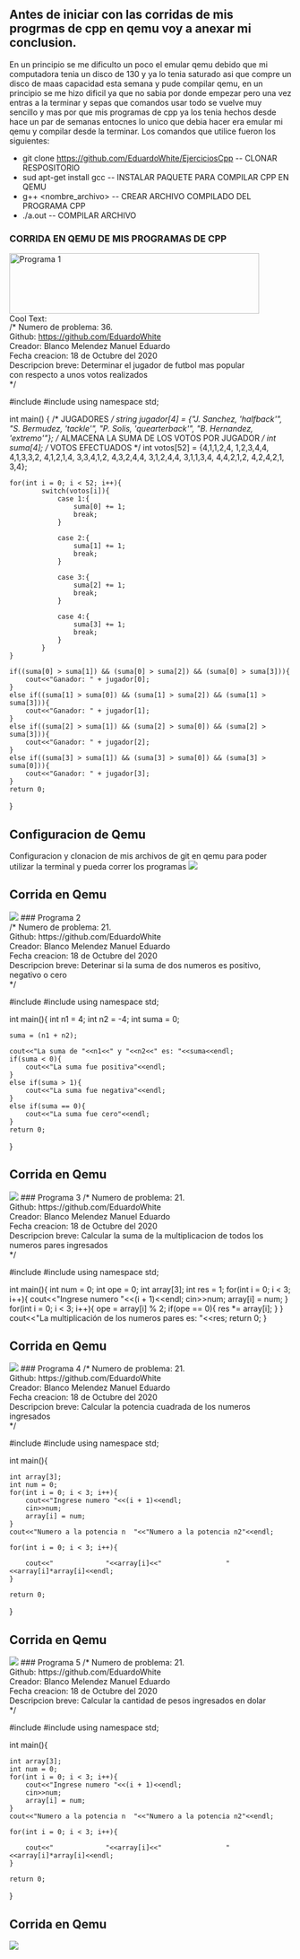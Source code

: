 ## Antes de iniciar con las corridas de mis progrmas de cpp en qemu voy a anexar mi conclusion.
En un principio se me dificulto un poco el emular qemu debido que mi computadora tenia un disco de 130 y ya lo tenia saturado asi que compre un disco de maas capacidad esta semana y pude compilar qemu, en un principio se me hizo dificil ya que no sabia por donde empezar pero una vez entras a la terminar y sepas que comandos usar todo se vuelve muy sencillo y mas por que mis programas de cpp ya los tenia hechos desde hace un par de semanas entocnes lo unico que debia hacer era emular mi qemu y compilar desde la terminar.
Los comandos que utilice fueron los siguientes:
* git clone https://github.com/EduardoWhite/EjerciciosCpp -- CLONAR RESPOSITORIO
* sud apt-get install gcc -- INSTALAR PAQUETE PARA COMPILAR CPP EN QEMU
* g++ <nombre_archivo> -- CREAR ARCHIVO COMPILADO DEL PROGRAMA CPP
* ./a.out -- COMPILAR ARCHIVO

### CORRIDA EN QEMU DE MIS PROGRAMAS DE CPP

<a href="https://cooltext.com"><img src="https://images.cooltext.com/5478970.png" width="446" height="108" alt="Programa 1" /></a>
<br /><a href="http://cooltext.com" target="_top"><img src="https://cooltext.com/images/ct_pixel.gif" width="80" height="15" alt="Cool Text: Logo and Graphics Generator" border="0" /></a><br/>
/*
 Numero de problema: 36.<br/>
 Github: https://github.com/EduardoWhite<br/>
 Creador: Blanco Melendez Manuel Eduardo<br/>
 Fecha creacion: 18 de Octubre del 2020<br/>
 Descripcion breve: Determinar el jugador de futbol mas popular<br/>
 con respecto a unos votos realizados<br/>
 */

#include <iostream>
#include <string>
using namespace std;

int main() {
    /* JUGADORES */
    string jugador[4] = {"J. Sanchez, 'halfback'", "S. Bermudez, 'tackle'", "P. Solis, 'quearterback'", "B. Hernandez, 'extremo'"};
    /* ALMACENA LA SUMA DE LOS VOTOS POR JUGADOR */
    int suma[4];
    /* VOTOS EFECTUADOS */
    int votos[52] = {4,1,1,2,4,
					 1,2,3,4,4,
					 4,1,3,3,2,
					 4,1,2,1,4,
					 3,3,4,1,2,
					 4,3,2,4,4,
					 3,1,2,4,4,
					 3,1,1,3,4,
					 4,4,2,1,2,
					 4,2,4,2,1,
					 3,4};
					 
    for(int i = 0; i < 52; i++){
    		switch(votos[i]){
    			case 1:{
    				suma[0] += 1;
					break;
				}
				
				case 2:{
    				suma[1] += 1;
					break;
				}
				
				case 3:{
    				suma[2] += 1;
					break;
				}
				
				case 4:{
    				suma[3] += 1;
					break;
				}					
			}
	}
	
	if((suma[0] > suma[1]) && (suma[0] > suma[2]) && (suma[0] > suma[3])){
		cout<<"Ganador: " + jugador[0];
	}
	else if((suma[1] > suma[0]) && (suma[1] > suma[2]) && (suma[1] > suma[3])){
		cout<<"Ganador: " + jugador[1];
	}
	else if((suma[2] > suma[1]) && (suma[2] > suma[0]) && (suma[2] > suma[3])){
		cout<<"Ganador: " + jugador[2];
	}
	else if((suma[3] > suma[1]) && (suma[3] > suma[0]) && (suma[3] > suma[0])){
		cout<<"Ganador: " + jugador[3];
	}
    return 0;
}

## Configuracion de Qemu
Configuracion y clonacion de mis archivos de git en qemu para poder utilizar la terminal y pueda correr los programas
<img src="https://raw.githubusercontent.com/EduardoWhite/EjerciciosCpp/master/c1.PNG"/>
## Corrida en Qemu
<img src="https://raw.githubusercontent.com/EduardoWhite/EjerciciosCpp/master/c2.PNG"/>
### Programa 2<br/>
/*
 Numero de problema: 21.<br/>
 Github: https://github.com/EduardoWhite<br/>
 Creador: Blanco Melendez Manuel Eduardo<br/>
 Fecha creacion: 18 de Octubre del 2020<br/>
 Descripcion breve: Deterinar si la suma de dos numeros es positivo, negativo o cero<br/>
*/

#include <iostream>
#include <string>
using namespace std;

int main(){
	int n1 = 4;
	int n2 = -4;
	int suma = 0;
	
	suma = (n1 + n2);
	
	cout<<"La suma de "<<n1<<" y "<<n2<<" es: "<<suma<<endl;
	if(suma < 0){
		cout<<"La suma fue positiva"<<endl;
	}
 	else if(suma > 1){
 		cout<<"La suma fue negativa"<<endl;
	}
	else if(suma == 0){
		cout<<"La suma fue cero"<<endl;
	}	
	return 0;
}

## Corrida en Qemu
<img src="https://raw.githubusercontent.com/EduardoWhite/EjerciciosCpp/master/c3.PNG"/>
### Programa 3
/*
 Numero de problema: 21.<br/>
 Github: https://github.com/EduardoWhite<br/>
 Creador: Blanco Melendez Manuel Eduardo<br/>
 Fecha creacion: 18 de Octubre del 2020<br/>
 Descripcion breve: Calcular la suma de la multiplicacion de todos los numeros pares ingresados<br/>
*/

#include <iostream>
#include <string>
using namespace std;

int main(){
	int num = 0;
	int ope = 0;
	int array[3];
	int res = 1;
	for(int i = 0; i < 3; i++){
		cout<<"Ingrese numero "<<(i + 1)<<endl;
		cin>>num;
		array[i] = num;
	}
	for(int i = 0; i < 3; i++){
		ope = array[i] % 2;
		if(ope == 0){
			res *= array[i];
		}
	}
	cout<<"La multiplicación de los numeros pares es: "<<res;
	return 0;
}

## Corrida en Qemu
<img src="https://raw.githubusercontent.com/EduardoWhite/EjerciciosCpp/master/c4.PNG"/>
### Programa 4
/*
 Numero de problema: 21.<br/>
 Github: https://github.com/EduardoWhite<br/>
 Creador: Blanco Melendez Manuel Eduardo<br/>
 Fecha creacion: 18 de Octubre del 2020<br/>
 Descripcion breve: Calcular la potencia cuadrada de los numeros ingresados<br/>
*/

#include <iostream>
#include <string>
using namespace std;

int main(){
	
	int array[3];
	int num = 0;
	for(int i = 0; i < 3; i++){
		cout<<"Ingrese numero "<<(i + 1)<<endl;
		cin>>num;
		array[i] = num;
	}
	cout<<"Numero a la potencia n  "<<"Numero a la potencia n2"<<endl;
	
	for(int i = 0; i < 3; i++){
		
		cout<<"             "<<array[i]<<"                "<<array[i]*array[i]<<endl;
	}
	
	return 0;
}

## Corrida en Qemu
<img src="https://raw.githubusercontent.com/EduardoWhite/EjerciciosCpp/master/c5.PNG"/>
### Programa 5
/*
 Numero de problema: 21.<br/>
 Github: https://github.com/EduardoWhite<br/>
 Creador: Blanco Melendez Manuel Eduardo<br/>
 Fecha creacion: 18 de Octubre del 2020<br/>
 Descripcion breve: Calcular la cantidad de pesos ingresados en dolar<br/>
*/

#include <iostream>
#include <string>
using namespace std;

int main(){
	
	int array[3];
	int num = 0;
	for(int i = 0; i < 3; i++){
		cout<<"Ingrese numero "<<(i + 1)<<endl;
		cin>>num;
		array[i] = num;
	}
	cout<<"Numero a la potencia n  "<<"Numero a la potencia n2"<<endl;
	
	for(int i = 0; i < 3; i++){
		
		cout<<"             "<<array[i]<<"                "<<array[i]*array[i]<<endl;
	}
	
	return 0;
}

## Corrida en Qemu
<img src="https://raw.githubusercontent.com/EduardoWhite/EjerciciosCpp/master/c6.PNG"/>

